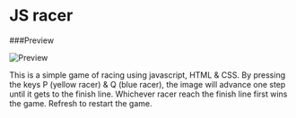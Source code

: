 # JS racer

###Preview

![Preview](https://media.giphy.com/media/40a4VWZ3ss324hNrHN/giphy.gif "jsRacer")

This is a simple game of racing using javascript, HTML & CSS. By pressing the keys P (yellow racer) & Q (blue racer), the image will advance one step until it gets to the finish line. Whichever racer reach the finish line first wins the game. Refresh to restart the game.